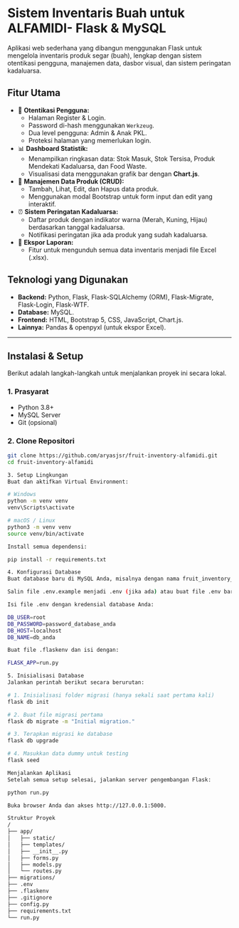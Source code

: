 # Sistem Inventaris Buah untuk ALFAMIDI- Flask & MySQL

Aplikasi web sederhana yang dibangun menggunakan Flask untuk mengelola inventaris produk segar (buah), lengkap dengan sistem otentikasi pengguna, manajemen data, dasbor visual, dan sistem peringatan kadaluarsa.

## Fitur Utama

-   🔐 **Otentikasi Pengguna:**
    -   Halaman Register & Login.
    -   Password di-hash menggunakan `Werkzeug`.
    -   Dua level pengguna: Admin & Anak PKL.
    -   Proteksi halaman yang memerlukan login.
-   📊 **Dashboard Statistik:**
    -   Menampilkan ringkasan data: Stok Masuk, Stok Tersisa, Produk Mendekati Kadaluarsa, dan Food Waste.
    -   Visualisasi data menggunakan grafik bar dengan **Chart.js**.
-   📝 **Manajemen Data Produk (CRUD):**
    -   Tambah, Lihat, Edit, dan Hapus data produk.
    -   Menggunakan modal Bootstrap untuk form input dan edit yang interaktif.
-   ⏰ **Sistem Peringatan Kadaluarsa:**
    -   Daftar produk dengan indikator warna (Merah, Kuning, Hijau) berdasarkan tanggal kadaluarsa.
    -   Notifikasi peringatan jika ada produk yang sudah kadaluarsa.
-   📄 **Ekspor Laporan:**
    -   Fitur untuk mengunduh semua data inventaris menjadi file Excel (.xlsx).

## Teknologi yang Digunakan

-   **Backend:** Python, Flask, Flask-SQLAlchemy (ORM), Flask-Migrate, Flask-Login, Flask-WTF.
-   **Database:** MySQL.
-   **Frontend:** HTML, Bootstrap 5, CSS, JavaScript, Chart.js.
-   **Lainnya:** Pandas & openpyxl (untuk ekspor Excel).

---

## Instalasi & Setup

Berikut adalah langkah-langkah untuk menjalankan proyek ini secara lokal.

### 1. Prasyarat

-   Python 3.8+
-   MySQL Server
-   Git (opsional)

### 2. Clone Repositori

```bash
git clone https://github.com/aryasjsr/fruit-inventory-alfamidi.git
cd fruit-inventory-alfamidi

3. Setup Lingkungan
Buat dan aktifkan Virtual Environment:

# Windows
python -m venv venv
venv\Scripts\activate

# macOS / Linux
python3 -m venv venv
source venv/bin/activate

Install semua dependensi:

pip install -r requirements.txt

4. Konfigurasi Database
Buat database baru di MySQL Anda, misalnya dengan nama fruit_inventory_db.

Salin file .env.example menjadi .env (jika ada) atau buat file .env baru.

Isi file .env dengan kredensial database Anda:

DB_USER=root
DB_PASSWORD=password_database_anda
DB_HOST=localhost
DB_NAME=db_anda

Buat file .flaskenv dan isi dengan:

FLASK_APP=run.py

5. Inisialisasi Database
Jalankan perintah berikut secara berurutan:

# 1. Inisialisasi folder migrasi (hanya sekali saat pertama kali)
flask db init

# 2. Buat file migrasi pertama
flask db migrate -m "Initial migration."

# 3. Terapkan migrasi ke database
flask db upgrade

# 4. Masukkan data dummy untuk testing
flask seed

Menjalankan Aplikasi
Setelah semua setup selesai, jalankan server pengembangan Flask:

python run.py

Buka browser Anda dan akses http://127.0.0.1:5000.

Struktur Proyek
/
├── app/
│   ├── static/
│   ├── templates/
│   ├── __init__.py
│   ├── forms.py
│   ├── models.py
│   └── routes.py
├── migrations/
├── .env
├── .flaskenv
├── .gitignore
├── config.py
├── requirements.txt
└── run.py
